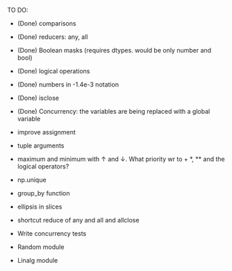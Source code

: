 


TO DO:

- (Done) comparisons
- (Done) reducers: any, all
- (Done) Boolean masks (requires dtypes. would be only number and bool)
- (Done) logical operations
- (Done) numbers in -1.4e-3 notation
- (Done) isclose
- (Done) Concurrency: the variables are being replaced with a global variable
- improve assignment
- tuple arguments
- maximum and minimum with ↑ and ↓. What priority wr to + *, ** and the logical operators?
- np.unique
- group_by function
- ellipsis in slices
- shortcut reduce of any and all and allclose

- Write concurrency tests
- Random module
- Linalg module



